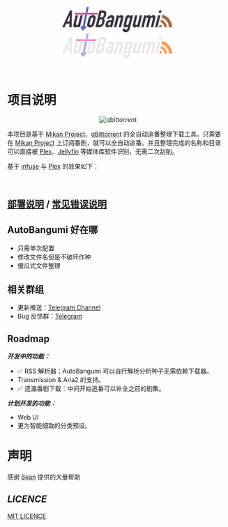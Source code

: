 <p align="center">
    <img src="https://github.com/EstrellaXD/Auto_Bangumi/blob/main/docs/image/auto_bangumi_v2.png#gh-light-mode-only" width=50%/>
    <img src="https://github.com/EstrellaXD/Auto_Bangumi/blob/main/docs/image/auto_bangumi_icon_v2-dark.png#gh-dark-mode-only" width=50%/>
</p>
<p align="center">
    <img title="docker build version" src="https://img.shields.io/docker/v/estrellaxd/auto_bangumi" alt="">
    <img title="release date" src="https://img.shields.io/github/release-date/estrellaxd/auto_bangumi" alt="">
    <img title="docker pull" src="https://img.shields.io/docker/pulls/estrellaxd/auto_bangumi" alt="">
    <img title="python version" src="https://img.shields.io/badge/python-3.10-blue" alt="">
    <img title="platform arch" src="https://img.shields.io/badge/arch-%20AMD64%20%2F%20ARM64-lightgrey" alt="">
</p>

# 项目说明

<p align="center">
    <img title="mikan project" src="https://mikanani.me/images/mikan-pic.png" alt="" width="10%">
    <img title="qbittorrent" src="https://upload.wikimedia.org/wikipedia/commons/thumb/6/66/New_qBittorrent_Logo.svg/600px-New_qBittorrent_Logo.svg.png" width="10%">
</p>

本项目是基于 [Mikan Project](https://mikanani.me)、[qBittorrent](https://qbittorrent.org) 的全自动追番整理下载工具。只需要在 [Mikan Project](https://mikanani.me) 上订阅番剧，就可以全自动追番。并且整理完成的名称和目录可以直接被 [Plex]()、[Jellyfin]() 等媒体库软件识别，无需二次刮削。

基于 [infuse](https://firecore.com/infuse) 与 [Plex](https://plex.tv) 的效果如下：

<img title="plex" src="https://github.com/EstrellaXD/Auto_Bangumi/blob/main/docs/image/截屏2022-05-23%2020.47.39.png" alt="" width=50%><img title="infuse" src="https://github.com/EstrellaXD/Auto_Bangumi/blob/main/docs/image/截屏2022-05-23%2020.48.02.png" alt="" width=50%>

## [部署说明](https://github.com/EstrellaXD/Auto_Bangumi/blob/main/docs/部署说明.md) / [常见错误说明](https://github.com/EstrellaXD/Auto_Bangumi/blob/main/docs/常见错误解决.md)

## AutoBangumi 好在哪

- 只需单次配置
- 修改文件名但是不破坏作种
- 傻瓜式文件整理

## 相关群组

- 更新推送：[Telegram Channel](https://t.me/autobangumi_update)
- Bug 反馈群：[Telegram](https://t.me/+yNisOnDGaX5jMTM9)

## Roadmap

***开发中的功能：***

- ✅ RSS 解析器：AutoBangumi 可以自行解析分析种子无需依赖下载器。
- Transmission & Aria2 的支持。
- ✅ 遗漏番剧下载：中间开始追番可以补全之前的剧集。

***计划开发的功能：***

- Web UI
- 更为智能细致的分类预设。

# 声明
感谢 [Sean](https://github.com/findix) 提供的大量帮助

## *LICENCE*
[MIT LICENCE](https://github.com/EstrellaXD/Auto_Bangumi/blob/main/LICENSE)


